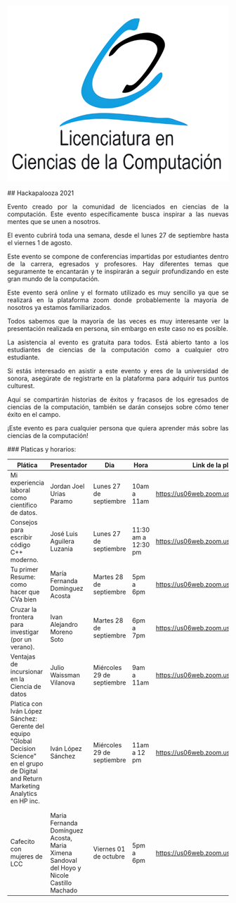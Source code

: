 <p align="center">
  <img src="https://github.com/MJVNOR/Hackapalooza-2021/blob/main/lcc.png?raw=true" alt="Sublime's custom image"/>
</p>
## Hackapalooza 2021
<p>
<div style="text-align: justify"> 
Evento creado por la comunidad de licenciados en ciencias de la computación. Este evento específicamente busca inspirar a las nuevas mentes que se unen a nosotros.
</div>
</p>
<p>
<div style="text-align: justify"> 
El evento cubrirá toda una semana, desde el lunes 27 de septiembre hasta el viernes 1 de agosto.
</div>
</p>
<p>
<div style="text-align: justify"> 
Este evento se compone de conferencias impartidas por estudiantes dentro de la carrera, egresados y profesores. Hay diferentes temas que seguramente te encantarán y te inspirarán a seguir profundizando en este gran mundo de la computación.
</div>
</p>
<p>
<div style="text-align: justify"> 
Este evento será online y el formato utilizado es muy sencillo ya que se realizará en la plataforma zoom donde probablemente la mayoría de nosotros ya estamos familiarizados.
</div>
</p>
<p>
<div style="text-align: justify"> 
Todos sabemos que la mayoría de las veces es muy interesante ver la presentación realizada en persona, sin embargo en este caso no es posible.
</div>
</p>
<p>
<div style="text-align: justify"> 
La asistencia al evento es gratuita para todos. Está abierto tanto a los estudiantes de ciencias de la computación como a cualquier otro estudiante.
</div>
</p>
<p>
<div style="text-align: justify"> 
Si estás interesado en asistir a este evento y eres de la universidad de sonora, asegúrate de registrarte en la plataforma para adquirir tus puntos culturest.
</div>
</p>
<p>
<div style="text-align: justify"> 
Aquí se compartirán historias de éxitos y fracasos de los egresados de ciencias de la computación, también se darán consejos sobre cómo tener éxito en el campo.
</div>
</p>
<p>
<div style="text-align: justify"> 
¡Este evento es para cualquier persona que quiera aprender más sobre las ciencias de la computación!
</div>
</p>
### Platicas y horarios:

| Plática                                                                                                                                        | Presentador                                                                               | Dia                        | Hora                | Link de la plática                    |
|------------------------------------------------------------------------------------------------------------------------------------------------|-------------------------------------------------------------------------------------------|----------------------------|---------------------|---------------------------------------|
| Mi experiencia laboral como científico de datos.                                                                                               | Jordan Joel Urias Paramo                                                                  | Lunes 27 de septiembre     | 10am a 11am         | https://us06web.zoom.us/j/87142695599 |
| Consejos para escribir código C++ moderno.                                                                                                     | José Luis Aguilera   Luzania                                                              | Lunes 27 de septiembre     | 11:30 am a 12:30 pm | https://us06web.zoom.us/j/88672307754 |
| Tu primer Resume: como hacer que CVa bien                                                                                                      | María Fernanda Dominguez Acosta                                                           | Martes 28 de septiembre    | 5pm a 6pm           | https://us06web.zoom.us/j/85798609027 |
| Cruzar la frontera para investigar (por un verano).                                                                                            | Ivan Alejandro Moreno Soto                                                                | Martes 28 de septiembre    | 6pm a 7pm           | https://us06web.zoom.us/j/88227198176 |
| Ventajas de incursionar en la Ciencia de datos                                                                                                 | Julio Waissman Vilanova                                                                   | Miércoles 29 de septiembre | 9am a 11am          | https://us06web.zoom.us/j/87548280803 |
| Platica con Iván López Sánchez: Gerente del equipo "Global Decision Science" en el grupo de  Digital and Return Marketing Analytics en HP inc. | Iván López Sánchez                                                                        | Miércoles 29 de septiembre | 11am a 12 pm        | https://us06web.zoom.us/j/86886414869 |
|                                                                                                                                                |                                                                                           |                            |                     |                                       |
|                                                                                                                                                |                                                                                           |                            |                     |                                       |
| Cafecito con mujeres de LCC                                                                                                                    | Maria Fernanda Domínguez Acosta, Maria Ximena Sandoval del Hoyo y Nicole Castillo Machado | Viernes 01 de octubre      | 5pm a 6pm           | https://us06web.zoom.us/j/86758457932 |
